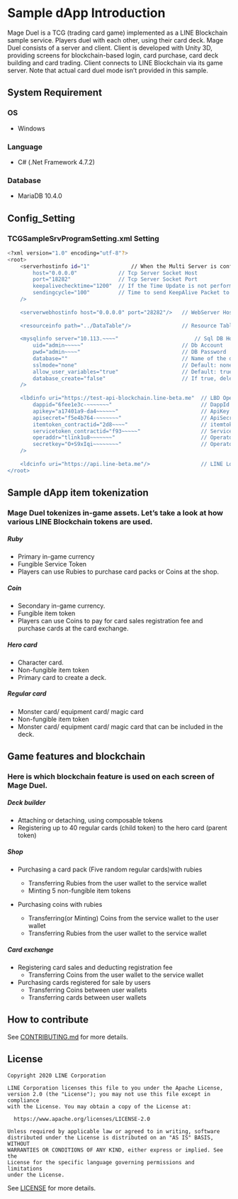 # Sample dApp Introduction

Mage Duel is a TCG (trading card game) implemented as a LINE Blockchain sample service. Players duel with each other, using their card deck. Mage Duel consists of a server and client. Client is developed with Unity 3D, providing screens for blockchain-based login, card purchase, card deck building and card trading. Client connects to LINE Blockchain via its game server. Note that actual card duel mode isn’t provided in this sample.

## System Requirement
### OS
* Windows
### Language
* C# (.Net Framework 4.7.2)
### Database 
* MariaDB 10.4.0

## Config_Setting
### TCGSampleSrvProgramSetting.xml  Setting
```bash
<?xml version="1.0" encoding="utf-8"?>									
<root>									
	<serverhostinfo id="1"	           // When the Multi Server is configured through ServerID, it is used as the server's separator. Currently not used.
		host="0.0.0.0"             // Tcp Server Socket Host
		port="18282"               // Tcp Server Socket Port
		keepalivechecktime="1200"  // If the Time Update is not performed so that the relevant time passes with the Check Time for the connected connection, the connection is forcibly terminated (Unit: Seconds)
		sendingcycle="100"         // Time to send KeepAlive Packet to Client (Unit: seconds)
	/>								
									
	<serverwebhostinfo host="0.0.0.0" port="28282"/>   // WebServer Host and Port to receive LINE Login CallBack
									
	<resourceinfo path="../DataTable"/>                // Resource Table (Excel File) path
									
	<mysqlinfo server="10.113.~~~~"      	               // Sql DB Host
		uid="admin~~~~~"                               // Db Account
		pwd="admin~~~~"                                // DB Password
		database=""                                    // Name of the database to connect to (if blank, it is set as {processName}_{System.Environment.MachineName})
		sslmode="none"                                 // Default: none
		allow_user_variables="true"                    // Default: true
		database_create="false"                        // If true, delete the existing database and table and create a new one to access. If False, access to the established Database.
	/>								
									
	<lbdinfo uri="https://test-api-blockchain.line-beta.me"  // LBD Open Api Parent url
		dappid="6fee1e3c-~~~~~~~"                            // DappId : Created by LBD Dev.Console
		apikey="a17401a9-da4~~~~~~"                          // ApiKey : Created by LBD Dev.Console
		apisecret="f5e4b764-~~~~~~~"                         // ApiSecret : Created by LBD Dev.Console
		itemtoken_contractid="2d8~~~~"                       // itemtoken ContractId : Created by LBD Dev.Console
		servicetoken_contractid="f93~~~~~"                   // ServiceToken ContractId : Created by LBD Dev.Console
		operaddr="tlink1u8~~~~~~~"                           // Operator Wallet : Created by LBD Dev.Console
		secretkey="O+S9xIqi~~~~~~~~"                         // Operator Wallet SecretKey : Created by LBD Dev.Console
	/>								
									
	<ldcinfo uri="https://api.line-beta.me"/>  	             // LINE Login url
</root>									
```

## Sample dApp item tokenization
### Mage Duel tokenizes in-game assets. Let’s take a look at how various LINE Blockchain tokens are used.
##### Ruby
* Primary in-game currency
* Fungible Service Token
* Players can use Rubies to purchase card packs or Coins at the shop.

##### Coin
* Secondary in-game currency.
* Fungible item token
* Players can use Coins to pay for card sales registration fee and purchase cards at the card exchange.

##### Hero card
* Character card. 
* Non-fungible item token
* Primary card to create a deck.

##### Regular card
* Monster card/ equipment card/ magic card 
* Non-fungible item token
* Monster card/ equipment card/ magic card that can be included in the deck.

## Game features and blockchain
### Here is which blockchain feature is used on each screen of Mage Duel.
##### Deck builder
* Attaching or detaching, using composable tokens
* Registering up to 40 regular cards (child token) to the hero card (parent token)

##### Shop
* Purchasing a card pack (Five random regular cards)with rubies
  - Transferring Rubies from the user wallet to the service wallet
  - Minting 5 non-fungible item tokens 

* Purchasing coins with rubies		
  - Transferring(or Minting) Coins from the service wallet to the user wallet 
  - Transferring Rubies from the user wallet to the service wallet	

##### Card exchange
* Registering card sales and deducting registration fee	
  - Transferring Coins from the user wallet to the service wallet
* Purchasing cards registered for sale by users
  - Transferring Coins between user wallets 
  - Transferring cards between user wallets

## How to contribute

See [CONTRIBUTING.md](CONTRIBUTING.md) for more details.

## License

```
Copyright 2020 LINE Corporation

LINE Corporation licenses this file to you under the Apache License,
version 2.0 (the "License"); you may not use this file except in compliance
with the License. You may obtain a copy of the License at:

  https://www.apache.org/licenses/LICENSE-2.0

Unless required by applicable law or agreed to in writing, software
distributed under the License is distributed on an "AS IS" BASIS, WITHOUT
WARRANTIES OR CONDITIONS OF ANY KIND, either express or implied. See the
License for the specific language governing permissions and limitations
under the License.
```

See [LICENSE](LICENSE) for more details.

